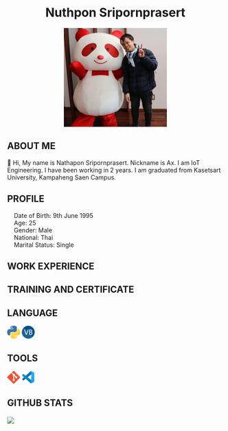 
<h1 align="center">Nuthpon Sripornprasert</h1>
<p align="center">
<img src="picture/my_picture.jpg" alt="drawing" width="240" height="230"/>
</p>

<h2>ABOUT ME</h2>
<p>👋 Hi, My name is Nathapon Sripornprasert. Nickname is Ax. I am IoT Engineering. I have been working in 2 years. I am graduated from Kasetsart University, Kampaheng Saen Campus. </p>

<h2>PROFILE</h2>
<p>
&nbsp;&nbsp;&nbsp;&nbsp;Date of Birth: 9th June 1995<br>
&nbsp;&nbsp;&nbsp;&nbsp;Age: 25<br>
&nbsp;&nbsp;&nbsp;&nbsp;Gender: Male<br>
&nbsp;&nbsp;&nbsp;&nbsp;National: Thai<br>
&nbsp;&nbsp;&nbsp;&nbsp;Marital Status: Single<br>
</p>
  

<h2>WORK EXPERIENCE</h2>

<h2>TRAINING AND CERTIFICATE</h2>


<h2>LANGUAGE</h2>
<code><img height="30" src="picture/python.png"></code>
<code><img height="30" src="picture/vbnet.png"></code>

<h2>TOOLS</h2>
<code><img height="30" src="picture/git.png"></code>
<code><img height="30" src="picture/vscode.png"></code>

<h2>GITHUB STATS</h2>
<a href="https://github.com/Nathapons/github-readme-stats">
  <!-- Change the `github-readme-stats.anuraghazra1.vercel.app` to `github-readme-stats.vercel.app`  -->
  <img align="center" src="https://github-readme-stats.vercel.app/api/top-langs/?username=Nathapons&layout=compact&theme=material-palenight" />
</a>

